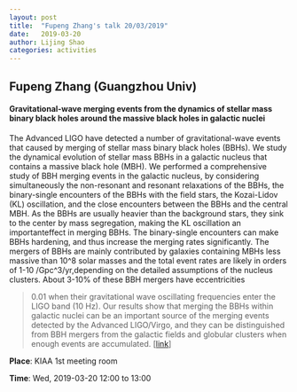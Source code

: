 ```yaml
---
layout: post
title:  "Fupeng Zhang's talk 20/03/2019"
date:   2019-03-20
author: Lijing Shao
categories: activities
---
```


## Fupeng Zhang (Guangzhou Univ)

#### Gravitational-wave merging events from the dynamics of stellar mass binary black holes around the massive black holes in galactic nuclei

The Advanced LIGO have detected a number of gravitational-wave events that
caused by merging of stellar mass binary black holes (BBHs). We study the
dynamical evolution of stellar mass BBHs in a galactic nucleus that contains a
massive black hole (MBH). We performed a comprehensive study of BBH merging
events in the galactic nucleus, by considering simultaneously the non-resonant
and resonant relaxations of the BBHs, the binary-single encounters of the BBHs
with the field stars, the Kozai-Lidov (KL) oscillation, and the close
encounters between the BBHs and the central MBH.  As the BBHs are usually
heavier than the background stars, they sink to the center by mass segregation,
making the KL oscillation an importanteffect in merging BBHs. The binary-single
encounters can make BBHs hardening, and thus increase the merging rates
significantly. The mergers of BBHs are mainly contributed by galaxies
containing MBHs less massive than 10^8 solar masses and the total event rates
are likely in orders of 1-10 /Gpc^3/yr,depending on the detailed assumptions of
the nucleus clusters. About 3-10% of these BBH mergers have eccentricities
>0.01 when their gravitational wave oscillating frequencies enter the LIGO band
(10 Hz). Our results show that merging the BBHs within galactic nuclei can be
an important source of the merging events detected by the Advanced LIGO/Virgo,
and they can be distinguished from BBH mergers from the galactic fields and
globular clusters when enough events are accumulated.
[[link](http://kiaa.pku.edu.cn/lunchtalks/2019marfri-1)]

**Place**: KIAA 1st meeting room

**Time**: Wed, 2019-03-20 12:00 to 13:00
